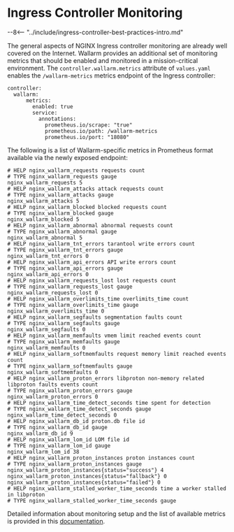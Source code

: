 # Ingress Controller Monitoring

--8<-- "../include/ingress-controller-best-practices-intro.md"

The general aspects of NGINX Ingress controller monitoring are already well covered on the Internet. Wallarm provides an additional set of monitoring metrics that should be enabled and monitored in a mission-critical environment. The `controller.wallarm.metrics` attribute of `values.yaml` enables the `/wallarm-metrics` metrics endpoint of the Ingress controller: 
```
controller:
  wallarm:
      metrics:
        enabled: true
        service:
          annotations:
            prometheus.io/scrape: "true"
            prometheus.io/path: /wallarm-metrics
            prometheus.io/port: "18080"
```

The following is a list of Wallarm-specific metrics in Prometheus format available via the newly exposed endpoint:

```
# HELP nginx_wallarm_requests requests count
# TYPE nginx_wallarm_requests gauge
nginx_wallarm_requests 5
# HELP nginx_wallarm_attacks attack requests count
# TYPE nginx_wallarm_attacks gauge
nginx_wallarm_attacks 5
# HELP nginx_wallarm_blocked blocked requests count
# TYPE nginx_wallarm_blocked gauge
nginx_wallarm_blocked 5
# HELP nginx_wallarm_abnormal abnormal requests count
# TYPE nginx_wallarm_abnormal gauge
nginx_wallarm_abnormal 5
# HELP nginx_wallarm_tnt_errors tarantool write errors count
# TYPE nginx_wallarm_tnt_errors gauge
nginx_wallarm_tnt_errors 0
# HELP nginx_wallarm_api_errors API write errors count
# TYPE nginx_wallarm_api_errors gauge
nginx_wallarm_api_errors 0
# HELP nginx_wallarm_requests_lost lost requests count
# TYPE nginx_wallarm_requests_lost gauge
nginx_wallarm_requests_lost 0
# HELP nginx_wallarm_overlimits_time overlimits_time count
# TYPE nginx_wallarm_overlimits_time gauge
nginx_wallarm_overlimits_time 0
# HELP nginx_wallarm_segfaults segmentation faults count
# TYPE nginx_wallarm_segfaults gauge
nginx_wallarm_segfaults 0
# HELP nginx_wallarm_memfaults vmem limit reached events count
# TYPE nginx_wallarm_memfaults gauge
nginx_wallarm_memfaults 0
# HELP nginx_wallarm_softmemfaults request memory limit reached events count
# TYPE nginx_wallarm_softmemfaults gauge
nginx_wallarm_softmemfaults 0
# HELP nginx_wallarm_proton_errors libproton non-memory related libproton faults events count
# TYPE nginx_wallarm_proton_errors gauge
nginx_wallarm_proton_errors 0
# HELP nginx_wallarm_time_detect_seconds time spent for detection
# TYPE nginx_wallarm_time_detect_seconds gauge
nginx_wallarm_time_detect_seconds 0
# HELP nginx_wallarm_db_id proton.db file id
# TYPE nginx_wallarm_db_id gauge
nginx_wallarm_db_id 9
# HELP nginx_wallarm_lom_id LOM file id
# TYPE nginx_wallarm_lom_id gauge
nginx_wallarm_lom_id 38
# HELP nginx_wallarm_proton_instances proton instances count
# TYPE nginx_wallarm_proton_instances gauge
nginx_wallarm_proton_instances{status="success"} 4
nginx_wallarm_proton_instances{status="fallback"} 0
nginx_wallarm_proton_instances{status="failed"} 0
# HELP nginx_wallarm_stalled_worker_time_seconds time a worker stalled in libproton
# TYPE nginx_wallarm_stalled_worker_time_seconds gauge
```

Detailed information about monitoring setup and the list of available metrics is provided in this [documentation](../../../monitoring/intro.md).
